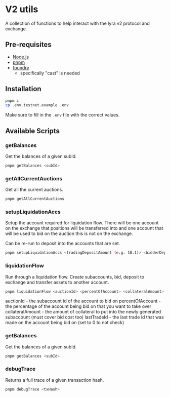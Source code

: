 # V2 utils

A collection of functions to help interact with the lyra v2 protocol and exchange.

## Pre-requisites

- [Node.js](https://nodejs.org/en/download)
- [pnpm](https://pnpm.io/installation)
- [foundry](https://book.getfoundry.sh/getting-started/installation)
  - specifically "cast" is needed

## Installation

```bash
pnpm i
cp .env.testnet.example .env
```

Make sure to fill in the `.env` file with the correct values.

## Available Scripts

### getBalances

Get the balances of a given subId.

```bash
pnpm getBalances <subId>
```

### getAllCurrentAuctions

Get all the current auctions.

```bash
pnpm getAllCurrentAuctions
```

### setupLiquidationAccs

Setup the account required for liquidation flow. There will be one account on the exchange that positions will be 
transferred into and one account that will be used to bid on the auction this is not on the exchange.

Can be re-run to deposit into the accounts that are set.

```bash
pnpm setupLiquidationAccs <tradingDepositAmount (e.g. 10.1)> <bidderDepositAmount (e.g. 550.6)>
```

### liquidationFlow

Run through a liquidation flow. Create subaccounts, bid, deposit to exchange and transfer assets to another account.

```bash
pnpm liquidationFlow <auctionId> <percentOfAccount> <collateralAmount> <lastTradeId>
```

auctionId - the subaccount id of the account to bid on
percentOfAccount - the percentage of the account being bid on that you want to take over
collateralAmount - the amount of collateral to put into the newly generated subaccount (must cover bid cost too)
lastTradeId - the last trade id that was made on the account being bid on (set to 0 to not check)

### getBalances

Get the balances of a given subId.

```bash
pnpm getBalances <subId>
```


### debugTrace

Returns a full trace of a given transaction hash.

```bash
pnpm debugTrace <txHash>
```
